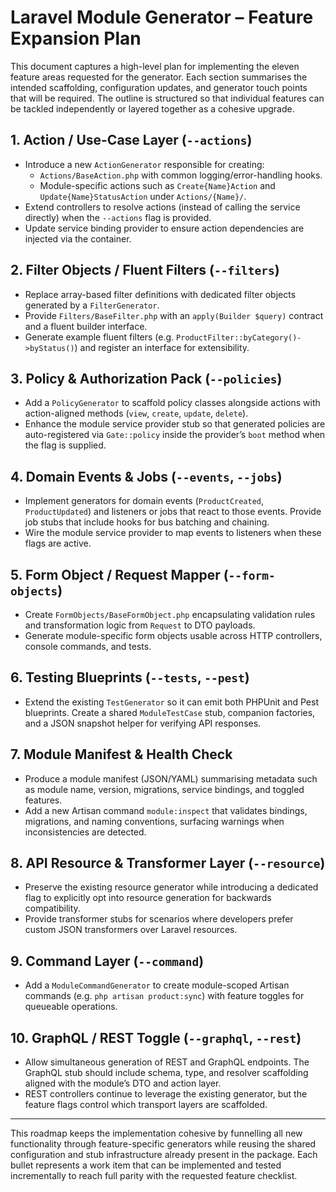 # Laravel Module Generator – Feature Expansion Plan

This document captures a high-level plan for implementing the eleven feature areas
requested for the generator. Each section summarises the intended scaffolding,
configuration updates, and generator touch points that will be required. The
outline is structured so that individual features can be tackled independently or
layered together as a cohesive upgrade.

## 1. Action / Use-Case Layer (`--actions`)

* Introduce a new `ActionGenerator` responsible for creating:
  * `Actions/BaseAction.php` with common logging/error-handling hooks.
  * Module-specific actions such as `Create{Name}Action` and
    `Update{Name}StatusAction` under `Actions/{Name}/`.
* Extend controllers to resolve actions (instead of calling the service directly)
  when the `--actions` flag is provided.
* Update service binding provider to ensure action dependencies are injected via
  the container.

## 2. Filter Objects / Fluent Filters (`--filters`)

* Replace array-based filter definitions with dedicated filter objects generated
  by a `FilterGenerator`.
* Provide `Filters/BaseFilter.php` with an `apply(Builder $query)` contract and a
  fluent builder interface.
* Generate example fluent filters (e.g. `ProductFilter::byCategory()->byStatus()`)
  and register an interface for extensibility.

## 3. Policy & Authorization Pack (`--policies`)

* Add a `PolicyGenerator` to scaffold policy classes alongside actions with
  action-aligned methods (`view`, `create`, `update`, `delete`).
* Enhance the module service provider stub so that generated policies are
  auto-registered via `Gate::policy` inside the provider’s `boot` method when the
  flag is supplied.

## 4. Domain Events & Jobs (`--events`, `--jobs`)

* Implement generators for domain events (`ProductCreated`, `ProductUpdated`) and
  listeners or jobs that react to those events. Provide job stubs that include
  hooks for bus batching and chaining.
* Wire the module service provider to map events to listeners when these flags
  are active.

## 5. Form Object / Request Mapper (`--form-objects`)

* Create `FormObjects/BaseFormObject.php` encapsulating validation rules and
  transformation logic from `Request` to DTO payloads.
* Generate module-specific form objects usable across HTTP controllers, console
  commands, and tests.

## 6. Testing Blueprints (`--tests`, `--pest`)

* Extend the existing `TestGenerator` so it can emit both PHPUnit and Pest
  blueprints. Create a shared `ModuleTestCase` stub, companion factories, and a
  JSON snapshot helper for verifying API responses.

## 7. Module Manifest & Health Check

* Produce a module manifest (JSON/YAML) summarising metadata such as module name,
  version, migrations, service bindings, and toggled features.
* Add a new Artisan command `module:inspect` that validates bindings, migrations,
  and naming conventions, surfacing warnings when inconsistencies are detected.

## 8. API Resource & Transformer Layer (`--resource`)

* Preserve the existing resource generator while introducing a dedicated flag to
  explicitly opt into resource generation for backwards compatibility.
* Provide transformer stubs for scenarios where developers prefer custom JSON
  transformers over Laravel resources.

## 9. Command Layer (`--command`)

* Add a `ModuleCommandGenerator` to create module-scoped Artisan commands (e.g.
  `php artisan product:sync`) with feature toggles for queueable operations.

## 10. GraphQL / REST Toggle (`--graphql`, `--rest`)

* Allow simultaneous generation of REST and GraphQL endpoints. The GraphQL stub
  should include schema, type, and resolver scaffolding aligned with the module’s
  DTO and action layer.
* REST controllers continue to leverage the existing generator, but the feature
  flags control which transport layers are scaffolded.

---

This roadmap keeps the implementation cohesive by funnelling all new functionality
through feature-specific generators while reusing the shared configuration and
stub infrastructure already present in the package. Each bullet represents a
work item that can be implemented and tested incrementally to reach full parity
with the requested feature checklist.
